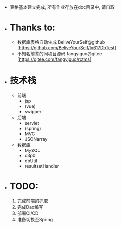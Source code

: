 - 表格基本建立完成, 所有作业存放在doc目录中, 请自取
- # Thanks to:
	- 数据库表格自动生成 BeliveYourSelf@github [https://github.com/BeliveYourSelf/lv617DbTest]
	- 不知名前辈的同项目源码 fangyiguo@gitee [https://gitee.com/fangyiguo/rctms]
- # 技术栈
  - 前端
    - jsp
    - (vue)
    - swipper
  - 后端
    - servlet
    - (spring)
    - MVC
    - JSONarray
  - 数据库
    - MySQL
    - c3p0
    - dbUtil
    - resultsetHandler
- # TODO:
  1. 完成前端的抓取
  2. 完成Dao编写
  3. 部署CI/CD
  4. 准备切换至Spring